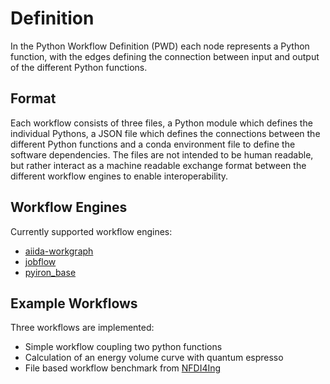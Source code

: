 # Definition
In the Python Workflow Definition (PWD) each node represents a Python function, with the edges defining the connection 
between input and output of the different Python functions. 

## Format
Each workflow consists of three files, a Python module which defines the individual Pythons, a JSON file which defines
the connections between the different Python functions and a conda environment file to define the software dependencies.
The files are not intended to be human readable, but rather interact as a machine readable exchange format between the 
different workflow engines to enable interoperability. 

## Workflow Engines
Currently supported workflow engines: 
* [aiida-workgraph](https://github.com/aiidateam/aiida-workgraph)
* [jobflow](https://github.com/materialsproject/jobflow)
* [pyiron_base](https://github.com/pyiron/pyiron_base)

## Example Workflows
Three workflows are implemented:
* Simple workflow coupling two python functions
* Calculation of an energy volume curve with quantum espresso
* File based workflow benchmark from [NFDI4Ing](https://www.inggrid.org/article/id/3726/)

